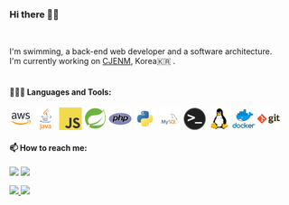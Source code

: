 ### Hi there ✋🏻
<br />

I'm swimming, a back-end web developer and a software architecture.
<br />
I'm currently working on [CJENM](https://www.cjenm.com/), Korea🇰🇷 .
<br />
<br />
#### 👨🏻‍💻 Languages and Tools: <br />
<code><img height="40" src="https://raw.githubusercontent.com/github/explore/80688e429a7d4ef2fca1e82350fe8e3517d3494d/topics/aws/aws.png"></code>
<code><img height="40" src="https://raw.githubusercontent.com/github/explore/80688e429a7d4ef2fca1e82350fe8e3517d3494d/topics/java/java.png"></code>
<code><img height="40" src="https://raw.githubusercontent.com/github/explore/80688e429a7d4ef2fca1e82350fe8e3517d3494d/topics/javascript/javascript.png"></code>
<code><img height="40" src="https://raw.githubusercontent.com/github/explore/80688e429a7d4ef2fca1e82350fe8e3517d3494d/topics/spring-boot/spring-boot.png"></code>
<code><img height="40" src="https://raw.githubusercontent.com/github/explore/80688e429a7d4ef2fca1e82350fe8e3517d3494d/topics/php/php.png"></code>
<code><img height="40" src="https://raw.githubusercontent.com/github/explore/80688e429a7d4ef2fca1e82350fe8e3517d3494d/topics/python/python.png"></code>
<code><img height="40" src="https://raw.githubusercontent.com/github/explore/80688e429a7d4ef2fca1e82350fe8e3517d3494d/topics/mysql/mysql.png"></code>
<code><img height="40" src="https://raw.githubusercontent.com/github/explore/80688e429a7d4ef2fca1e82350fe8e3517d3494d/topics/terminal/terminal.png" /></code>
<code><img height="40" src="https://raw.githubusercontent.com/github/explore/80688e429a7d4ef2fca1e82350fe8e3517d3494d/topics/linux/linux.png"></code>
<code><img height="40" src="https://raw.githubusercontent.com/github/explore/80688e429a7d4ef2fca1e82350fe8e3517d3494d/topics/docker/docker.png"></code>
<code><img height="40" src="https://raw.githubusercontent.com/github/explore/80688e429a7d4ef2fca1e82350fe8e3517d3494d/topics/git/git.png"></code>

#### 📫 How to reach me:<br />
[<img src="https://img.icons8.com/fluent/48/000000/instagram-new.png" width="3.5%"/>](https://www.instagram.com/swimming__7/)
<a href="mailto:sooyoung209@naver.com"><img src="https://img.icons8.com/fluent/48/000000/gmail.png" width="3.5%"/>
<!--
**swimming-lab/swimming-lab** is a ✨ _special_ ✨ repository because its `README.md` (this file) appears on your GitHub profile.

Here are some ideas to get you started:

- 🔭 I’m currently working on ...
- 🌱 I’m currently learning ...
- 👯 I’m looking to collaborate on ...
- 🤔 I’m looking for help with ...
- 💬 Ask me about ...
- 📫 How to reach me: ...
- 😄 Pronouns: ...
- ⚡ Fun fact: ...
-->

  
<div>
  <a href="https://github.com/swimming-lab">
    <img style="height:180px" src="https://github-readme-stats.vercel.app/api/?username=swimming-lab&layout=compact&hide_border=true&theme=dracula&show_icons=true" />
  </a>
  <a href="https://github.com/swimming-lab">
    <img style="height:180px" src="https://github-readme-stats.vercel.app/api/top-langs/?username=swimming-lab&layout=compact&hide_border=true&theme=dracula&show_icons=true" />
  </a> 
</div>
